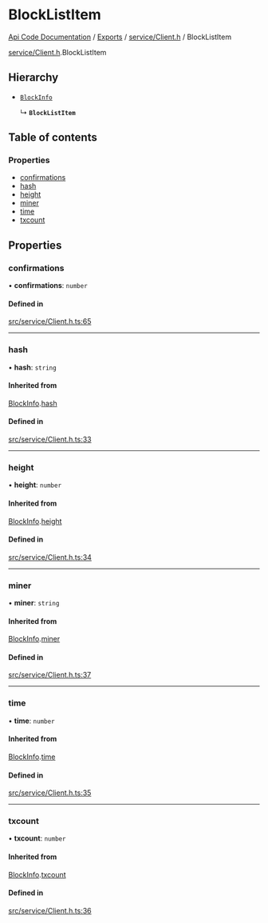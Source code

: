 # BlockListItem
 
[Api Code Documentation](../README.md) / [Exports](../modules.md) / [service/Client.h](../modules/service_Client_h.md) / BlockListItem

[service/Client.h](../modules/service_Client_h.md).BlockListItem

## Hierarchy

- [`BlockInfo`](service_Client_h.BlockInfo.md)

  ↳ **`BlockListItem`**

## Table of contents

### Properties

- [confirmations](service_Client_h.BlockListItem.md#confirmations)
- [hash](service_Client_h.BlockListItem.md#hash)
- [height](service_Client_h.BlockListItem.md#height)
- [miner](service_Client_h.BlockListItem.md#miner)
- [time](service_Client_h.BlockListItem.md#time)
- [txcount](service_Client_h.BlockListItem.md#txcount)

## Properties

### confirmations

• **confirmations**: `number`

#### Defined in

[src/service/Client.h.ts:65](https://github.com/openkfw/TruBudget/blob/d2b440c/api/src/service/Client.h.ts#L65)

___

### hash

• **hash**: `string`

#### Inherited from

[BlockInfo](service_Client_h.BlockInfo.md).[hash](service_Client_h.BlockInfo.md#hash)

#### Defined in

[src/service/Client.h.ts:33](https://github.com/openkfw/TruBudget/blob/d2b440c/api/src/service/Client.h.ts#L33)

___

### height

• **height**: `number`

#### Inherited from

[BlockInfo](service_Client_h.BlockInfo.md).[height](service_Client_h.BlockInfo.md#height)

#### Defined in

[src/service/Client.h.ts:34](https://github.com/openkfw/TruBudget/blob/d2b440c/api/src/service/Client.h.ts#L34)

___

### miner

• **miner**: `string`

#### Inherited from

[BlockInfo](service_Client_h.BlockInfo.md).[miner](service_Client_h.BlockInfo.md#miner)

#### Defined in

[src/service/Client.h.ts:37](https://github.com/openkfw/TruBudget/blob/d2b440c/api/src/service/Client.h.ts#L37)

___

### time

• **time**: `number`

#### Inherited from

[BlockInfo](service_Client_h.BlockInfo.md).[time](service_Client_h.BlockInfo.md#time)

#### Defined in

[src/service/Client.h.ts:35](https://github.com/openkfw/TruBudget/blob/d2b440c/api/src/service/Client.h.ts#L35)

___

### txcount

• **txcount**: `number`

#### Inherited from

[BlockInfo](service_Client_h.BlockInfo.md).[txcount](service_Client_h.BlockInfo.md#txcount)

#### Defined in

[src/service/Client.h.ts:36](https://github.com/openkfw/TruBudget/blob/d2b440c/api/src/service/Client.h.ts#L36)
